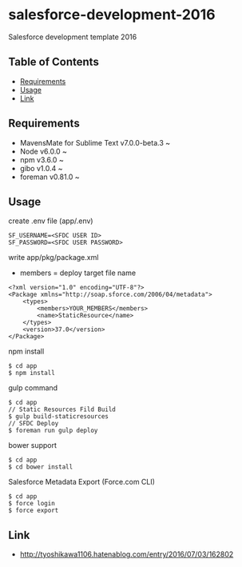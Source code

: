 # salesforce-development-2016
Salesforce development template 2016

## Table of Contents
- [Requirements](#requirements)
- [Usage](#usage)
- [Link](#link)

## Requirements
- MavensMate for Sublime Text v7.0.0-beta.3 ~
- Node v6.0.0 ~
- npm v3.6.0 ~
- gibo v1.0.4 ~
- foreman v0.81.0 ~

## Usage
create .env file (app/.env)
```
SF_USERNAME=<SFDC USER ID>
SF_PASSWORD=<SFDC USER PASSWORD>
```

write app/pkg/package.xml  
- members = deploy target file name
```
<?xml version="1.0" encoding="UTF-8"?>
<Package xmlns="http://soap.sforce.com/2006/04/metadata">
    <types>
        <members>YOUR_MEMBERS</members>
        <name>StaticResource</name>
    </types>
    <version>37.0</version>
</Package>

```

npm install
```
$ cd app
$ npm install
```

gulp command
```
$ cd app
// Static Resources Fild Build
$ gulp build-staticresources
// SFDC Deploy
$ foreman run gulp deploy
```

bower support
```
$ cd app
$ cd bower install
```

Salesforce Metadata Export (Force.com CLI)
```
$ cd app
$ force login
$ force export
```

## Link
- http://tyoshikawa1106.hatenablog.com/entry/2016/07/03/162802
